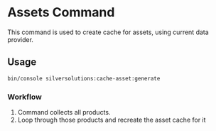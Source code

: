 # Assets Command

This command is used to create cache for assets, using current data provider.

## Usage

``` bash
bin/console silversolutions:cache-asset:generate
```

### Workflow

1. Command collects all products.
1. Loop through those products and recreate the asset cache for it
